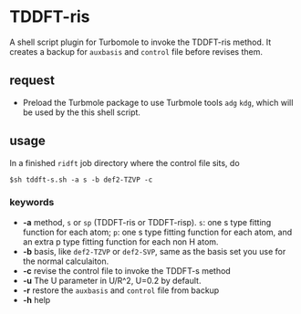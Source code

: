 # TDDFT-ris
A shell script plugin for Turbomole to invoke the TDDFT-ris method. It creates a backup for `auxbasis` and `control` file before revises them.
## request
- Preload the Turbmole package to use Turbmole tools `adg` `kdg`, which will be used by the this shell script.

## usage
In a finished `ridft` job directory where the control file sits, do 
```
$sh tddft-s.sh -a s -b def2-TZVP -c 
```
### keywords
- **-a** method, `s` or `sp` (TDDFT-ris or TDDFT-risp). `s`: one s type fitting function for each atom; `p`: one s type fitting function for each atom, and an extra p type fitting function for each non H atom.
- **-b** basis, like `def2-TZVP` or `def2-SVP`, same as the basis set you use for the normal calculaiton.
- **-c** revise the control file to invoke the TDDFT-s method
- **-u** The U parameter in U/R^2, U=0.2 by default. 
- **-r** restore the `auxbasis` and `control` file from backup
- **-h** help
